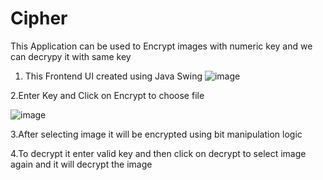 # Cipher

This Application can be used to Encrypt images with numeric key and we can decrypy it with same key
1. This Frontend UI created using Java Swing
![image](https://github.com/skadam2041/Cipher/assets/110198026/184376fd-c997-405b-8742-afbe696cc6dc)

2.Enter Key and Click on Encrypt to choose file

![image](https://github.com/skadam2041/Cipher/assets/110198026/7630c12a-1524-4f06-8595-74126afeb4c4)

3.After selecting image it will be encrypted using bit manipulation logic

4.To decrypt it enter valid key and then click on decrypt to select image again and it will decrypt the image



